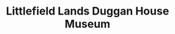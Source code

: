 ---
layout: repo
title: "Littlefield Lands Duggan House Museum"
id: 17487
permalink: repos/17487/
---